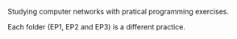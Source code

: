 Studying computer networks with pratical programming exercises.

Each folder (EP1, EP2 and EP3) is a different practice.